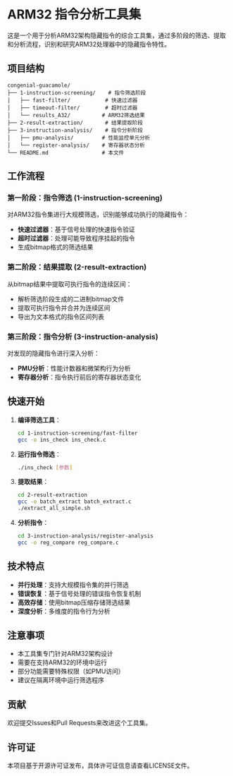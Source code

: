 # ARM32 指令分析工具集

这是一个用于分析ARM32架构隐藏指令的综合工具集，通过多阶段的筛选、提取和分析流程，识别和研究ARM32处理器中的隐藏指令特性。

## 项目结构

```
congenial-guacamole/
├── 1-instruction-screening/    # 指令筛选阶段
│   ├── fast-filter/           # 快速过滤器
│   ├── timeout-filter/        # 超时过滤器
│   └── results_A32/          # ARM32筛选结果
├── 2-result-extraction/       # 结果提取阶段
├── 3-instruction-analysis/    # 指令分析阶段
│   ├── pmu-analysis/         # 性能监控单元分析
│   └── register-analysis/    # 寄存器状态分析
└── README.md                 # 本文件
```

## 工作流程

### 第一阶段：指令筛选 (1-instruction-screening)
对ARM32指令集进行大规模筛选，识别能够成功执行的隐藏指令：
- **快速过滤器**：基于信号处理的快速指令验证
- **超时过滤器**：处理可能导致程序挂起的指令
- 生成bitmap格式的筛选结果

### 第二阶段：结果提取 (2-result-extraction)
从bitmap结果中提取可执行指令的连续区间：
- 解析筛选阶段生成的二进制bitmap文件
- 提取可执行指令并合并为连续区间
- 导出为文本格式的指令区间列表

### 第三阶段：指令分析 (3-instruction-analysis)
对发现的隐藏指令进行深入分析：
- **PMU分析**：性能计数器和微架构行为分析
- **寄存器分析**：指令执行前后的寄存器状态变化

## 快速开始

1. **编译筛选工具**：
   ```bash
   cd 1-instruction-screening/fast-filter
   gcc -o ins_check ins_check.c
   ```

2. **运行指令筛选**：
   ```bash
   ./ins_check [参数]
   ```

3. **提取结果**：
   ```bash
   cd 2-result-extraction
   gcc -o batch_extract batch_extract.c
   ./extract_all_simple.sh
   ```

4. **分析指令**：
   ```bash
   cd 3-instruction-analysis/register-analysis
   gcc -o reg_compare reg_compare.c
   ```

## 技术特点

- **并行处理**：支持大规模指令集的并行筛选
- **错误恢复**：基于信号处理的错误指令恢复机制
- **高效存储**：使用bitmap压缩存储筛选结果
- **深度分析**：多维度的指令行为分析

## 注意事项

- 本工具集专门针对ARM32架构设计
- 需要在支持ARM32的环境中运行
- 部分功能需要特殊权限（如PMU访问）
- 建议在隔离环境中运行筛选程序

## 贡献

欢迎提交Issues和Pull Requests来改进这个工具集。

## 许可证

本项目基于开源许可证发布，具体许可证信息请查看LICENSE文件。 